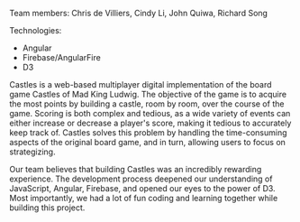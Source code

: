 Team members:
Chris de Villiers,
Cindy Li,
John Quiwa,
Richard Song

Technologies:
- Angular
- Firebase/AngularFire
- D3

Castles is a web-based multiplayer digital implementation of the board game Castles of Mad King Ludwig. The objective of the game is to acquire the most points by building a castle, room by room, over the course of the game. Scoring is both complex and tedious, as a wide variety of events can either increase or decrease a player's score, making it tedious to accurately keep track of. Castles solves this problem by handling the time-consuming aspects of the original board game, and in turn, allowing users to focus on strategizing.

Our team believes that building Castles was an incredibly rewarding experience. The development process deepened our understanding of JavaScript, Angular, Firebase, and opened our eyes to the power of D3. Most importantly, we had a lot of fun coding and learning together while building this project.
